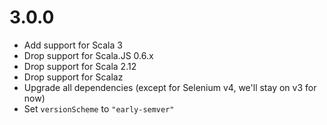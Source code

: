 # 3.0.0

* Add support for Scala 3
* Drop support for Scala.JS 0.6.x
* Drop support for Scala 2.12
* Drop support for Scalaz
* Upgrade all dependencies (except for Selenium v4, we'll stay on v3 for now)
* Set `versionScheme` to `"early-semver"`

